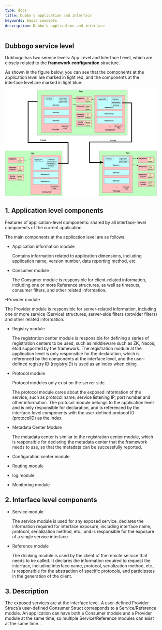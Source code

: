 ```yaml
---
type: docs
title: Dubbo's application and interface
keywords: basic concepts
description: Dubbo's application and interface
---
```


## Dubbogo service level

Dubbogo has two service levels: App Level and Interface Level, which are closely related to the **framework configuration** structure.

As shown in the figure below, you can see that the components at the application level are marked in light red, and the components at the interface level are marked in light blue:

![img](/imgs/docs3-v2/golang-sdk/concept/more/app_and_interface/dubbogo-concept.png)

## 1. Application level components

Features of application-level components: shared by all interface-level components of the current application.

The main components at the application level are as follows:

- Application information module

  Contains information related to application dimensions, including application name, version number, data reporting method, etc.

- Consumer module

  The Consumer module is responsible for client-related information, including one or more Reference structures, as well as timeouts, consumer filters, and other related information.

-Provider module

The Provider module is responsible for server-related information, including one or more service (Service) structures, server-side filters (provider filters) and other related information.

- Registry module

  The registration center module is responsible for defining a series of registration centers to be used, such as middleware such as ZK, Nacos, etcd supported by the framework. The registration module at the application level is only responsible for the declaration, which is referenced by the components at the interface level, and the user-defined registry ID (registryID) is used as an index when citing.

- Protocol module

  Protocol modules only exist on the server side.

  The protocol module cares about the exposed information of the service, such as protocol name, service listening IP, port number and other information. The protocol module belongs to the application level and is only responsible for declaration, and is referenced by the interface-level components with the user-defined protocol ID (protocolID) as the index.

- Metadata Center Module

  The metadata center is similar to the registration center module, which is responsible for declaring the metadata center that the framework needs to use, so that the metadata can be successfully reported.

- Configuration center module
- Routing module
- log module
- Monitoring module

## 2. Interface level components

- Service module

  The service module is used for any exposed service, declares the information required for interface exposure, including interface name, protocol, serialization method, etc., and is responsible for the exposure of a single service interface.

- Reference module

  The drinking module is used by the client of the remote service that needs to be called. It declares the information required to request the interface, including interface name, protocol, serialization method, etc., is responsible for the abstraction of specific protocols, and participates in the generation of the client.

## 3. Description

The exposed services are at the interface level. A user-defined Provider Struct/a user-defined Consumer Struct corresponds to a Service/Reference module. An application can have both a Consumer module and a Provider module at the same time, so multiple Service/Reference modules can exist at the same time. .
